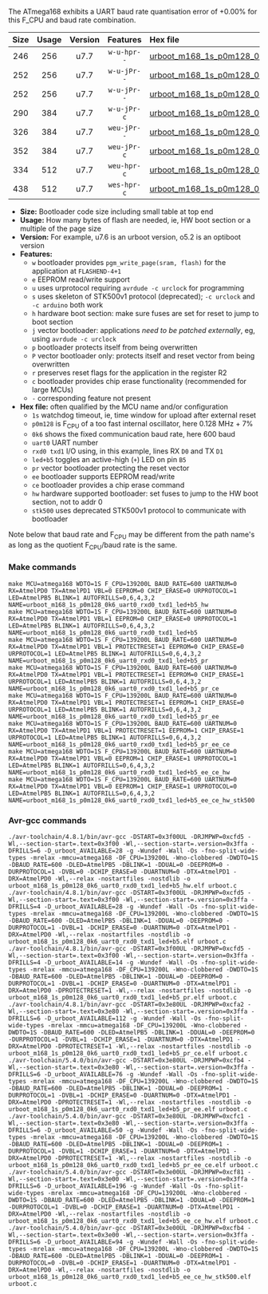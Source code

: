 The ATmega168 exhibits a UART baud rate quantisation error of +0.00% for this F_CPU and baud rate combination.

|Size|Usage|Version|Features|Hex file|
|:-:|:-:|:-:|:-:|:--|
|246|256|u7.7|`w-u-hpr--`|[urboot_m168_1s_p0m128_0k6_uart0_rxd0_txd1_led+b5_hw.hex](https://raw.githubusercontent.com/stefanrueger/urboot.hex/main/mcus/atmega168/watchdog_1_s/internal_oscillator_p%2B8.75%25/%2B0m128000_hz/%2B%2B%2B0k6_baud/uart0_rxd0_txd1/led%2Bb5/urboot_m168_1s_p0m128_0k6_uart0_rxd0_txd1_led%2Bb5_hw.hex)|
|252|256|u7.7|`w-u-jPr--`|[urboot_m168_1s_p0m128_0k6_uart0_rxd0_txd1_led+b5.hex](https://raw.githubusercontent.com/stefanrueger/urboot.hex/main/mcus/atmega168/watchdog_1_s/internal_oscillator_p%2B8.75%25/%2B0m128000_hz/%2B%2B%2B0k6_baud/uart0_rxd0_txd1/led%2Bb5/urboot_m168_1s_p0m128_0k6_uart0_rxd0_txd1_led%2Bb5.hex)|
|252|256|u7.7|`w-u-jPr--`|[urboot_m168_1s_p0m128_0k6_uart0_rxd0_txd1_led+b5_pr.hex](https://raw.githubusercontent.com/stefanrueger/urboot.hex/main/mcus/atmega168/watchdog_1_s/internal_oscillator_p%2B8.75%25/%2B0m128000_hz/%2B%2B%2B0k6_baud/uart0_rxd0_txd1/led%2Bb5/urboot_m168_1s_p0m128_0k6_uart0_rxd0_txd1_led%2Bb5_pr.hex)|
|290|384|u7.7|`w-u-jPr-c`|[urboot_m168_1s_p0m128_0k6_uart0_rxd0_txd1_led+b5_pr_ce.hex](https://raw.githubusercontent.com/stefanrueger/urboot.hex/main/mcus/atmega168/watchdog_1_s/internal_oscillator_p%2B8.75%25/%2B0m128000_hz/%2B%2B%2B0k6_baud/uart0_rxd0_txd1/led%2Bb5/urboot_m168_1s_p0m128_0k6_uart0_rxd0_txd1_led%2Bb5_pr_ce.hex)|
|326|384|u7.7|`weu-jPr--`|[urboot_m168_1s_p0m128_0k6_uart0_rxd0_txd1_led+b5_pr_ee.hex](https://raw.githubusercontent.com/stefanrueger/urboot.hex/main/mcus/atmega168/watchdog_1_s/internal_oscillator_p%2B8.75%25/%2B0m128000_hz/%2B%2B%2B0k6_baud/uart0_rxd0_txd1/led%2Bb5/urboot_m168_1s_p0m128_0k6_uart0_rxd0_txd1_led%2Bb5_pr_ee.hex)|
|352|384|u7.7|`weu-jPr-c`|[urboot_m168_1s_p0m128_0k6_uart0_rxd0_txd1_led+b5_pr_ee_ce.hex](https://raw.githubusercontent.com/stefanrueger/urboot.hex/main/mcus/atmega168/watchdog_1_s/internal_oscillator_p%2B8.75%25/%2B0m128000_hz/%2B%2B%2B0k6_baud/uart0_rxd0_txd1/led%2Bb5/urboot_m168_1s_p0m128_0k6_uart0_rxd0_txd1_led%2Bb5_pr_ee_ce.hex)|
|334|512|u7.7|`weu-hpr-c`|[urboot_m168_1s_p0m128_0k6_uart0_rxd0_txd1_led+b5_ee_ce_hw.hex](https://raw.githubusercontent.com/stefanrueger/urboot.hex/main/mcus/atmega168/watchdog_1_s/internal_oscillator_p%2B8.75%25/%2B0m128000_hz/%2B%2B%2B0k6_baud/uart0_rxd0_txd1/led%2Bb5/urboot_m168_1s_p0m128_0k6_uart0_rxd0_txd1_led%2Bb5_ee_ce_hw.hex)|
|438|512|u7.7|`wes-hpr-c`|[urboot_m168_1s_p0m128_0k6_uart0_rxd0_txd1_led+b5_ee_ce_hw_stk500.hex](https://raw.githubusercontent.com/stefanrueger/urboot.hex/main/mcus/atmega168/watchdog_1_s/internal_oscillator_p%2B8.75%25/%2B0m128000_hz/%2B%2B%2B0k6_baud/uart0_rxd0_txd1/led%2Bb5/urboot_m168_1s_p0m128_0k6_uart0_rxd0_txd1_led%2Bb5_ee_ce_hw_stk500.hex)|

- **Size:** Bootloader code size including small table at top end
- **Usage:** How many bytes of flash are needed, ie, HW boot section or a multiple of the page size
- **Version:** For example, u7.6 is an urboot version, o5.2 is an optiboot version
- **Features:**
  + `w` bootloader provides `pgm_write_page(sram, flash)` for the application at `FLASHEND-4+1`
  + `e` EEPROM read/write support
  + `u` uses urprotocol requiring `avrdude -c urclock` for programming
  + `s` uses skeleton of STK500v1 protocol (deprecated); `-c urclock` and `-c arduino` both work
  + `h` hardware boot section: make sure fuses are set for reset to jump to boot section
  + `j` vector bootloader: applications *need to be patched externally*, eg, using `avrdude -c urclock`
  + `p` bootloader protects itself from being overwritten
  + `P` vector bootloader only: protects itself and reset vector from being overwritten
  + `r` preserves reset flags for the application in the register R2
  + `c` bootloader provides chip erase functionality (recommended for large MCUs)
  + `-` corresponding feature not present
- **Hex file:** often qualified by the MCU name and/or configuration
  + `1s` watchdog timeout, ie, time window for upload after external reset
  + `p0m128` is F<sub>CPU</sub> of a too fast internal oscillator, here 0.128 MHz + 7%
  + `0k6` shows the fixed communication baud rate, here 600 baud
  + `uart0` UART number
  + `rxd0 txd1` I/O using, in this example, lines RX `D0` and TX `D1`
  + `led+b5` toggles an active-high (`+`) LED on pin `B5`
  + `pr` vector bootloader protecting the reset vector
  + `ee` bootloader supports EEPROM read/write
  + `ce` bootloader provides a chip erase command
  + `hw` hardware supported bootloader: set fuses to jump to the HW boot section, not to addr 0
  + `stk500` uses deprecated STK500v1 protocol to communicate with bootloader


Note below that baud rate and F<sub>CPU</sub> may be different from the path name's as long as the quotient F<sub>CPU</sub>/baud rate is the same.

### Make commands
```
make MCU=atmega168 WDTO=1S F_CPU=139200L BAUD_RATE=600 UARTNUM=0 RX=AtmelPD0 TX=AtmelPD1 VBL=0 EEPROM=0 CHIP_ERASE=0 URPROTOCOL=1 LED=AtmelPB5 BLINK=1 AUTOFRILLS=0,6,4,3,2 NAME=urboot_m168_1s_p0m128_0k6_uart0_rxd0_txd1_led+b5_hw
make MCU=atmega168 WDTO=1S F_CPU=139200L BAUD_RATE=600 UARTNUM=0 RX=AtmelPD0 TX=AtmelPD1 VBL=1 EEPROM=0 CHIP_ERASE=0 URPROTOCOL=1 LED=AtmelPB5 BLINK=1 AUTOFRILLS=0,6,4,3,2 NAME=urboot_m168_1s_p0m128_0k6_uart0_rxd0_txd1_led+b5
make MCU=atmega168 WDTO=1S F_CPU=139200L BAUD_RATE=600 UARTNUM=0 RX=AtmelPD0 TX=AtmelPD1 VBL=1 PROTECTRESET=1 EEPROM=0 CHIP_ERASE=0 URPROTOCOL=1 LED=AtmelPB5 BLINK=1 AUTOFRILLS=0,6,4,3,2 NAME=urboot_m168_1s_p0m128_0k6_uart0_rxd0_txd1_led+b5_pr
make MCU=atmega168 WDTO=1S F_CPU=139200L BAUD_RATE=600 UARTNUM=0 RX=AtmelPD0 TX=AtmelPD1 VBL=1 PROTECTRESET=1 EEPROM=0 CHIP_ERASE=1 URPROTOCOL=1 LED=AtmelPB5 BLINK=1 AUTOFRILLS=0,6,4,3,2 NAME=urboot_m168_1s_p0m128_0k6_uart0_rxd0_txd1_led+b5_pr_ce
make MCU=atmega168 WDTO=1S F_CPU=139200L BAUD_RATE=600 UARTNUM=0 RX=AtmelPD0 TX=AtmelPD1 VBL=1 PROTECTRESET=1 EEPROM=1 CHIP_ERASE=0 URPROTOCOL=1 LED=AtmelPB5 BLINK=1 AUTOFRILLS=0,6,4,3,2 NAME=urboot_m168_1s_p0m128_0k6_uart0_rxd0_txd1_led+b5_pr_ee
make MCU=atmega168 WDTO=1S F_CPU=139200L BAUD_RATE=600 UARTNUM=0 RX=AtmelPD0 TX=AtmelPD1 VBL=1 PROTECTRESET=1 EEPROM=1 CHIP_ERASE=1 URPROTOCOL=1 LED=AtmelPB5 BLINK=1 AUTOFRILLS=0,6,4,3,2 NAME=urboot_m168_1s_p0m128_0k6_uart0_rxd0_txd1_led+b5_pr_ee_ce
make MCU=atmega168 WDTO=1S F_CPU=139200L BAUD_RATE=600 UARTNUM=0 RX=AtmelPD0 TX=AtmelPD1 VBL=0 EEPROM=1 CHIP_ERASE=1 URPROTOCOL=1 LED=AtmelPB5 BLINK=1 AUTOFRILLS=0,6,4,3,2 NAME=urboot_m168_1s_p0m128_0k6_uart0_rxd0_txd1_led+b5_ee_ce_hw
make MCU=atmega168 WDTO=1S F_CPU=139200L BAUD_RATE=600 UARTNUM=0 RX=AtmelPD0 TX=AtmelPD1 VBL=0 EEPROM=1 CHIP_ERASE=1 URPROTOCOL=0 LED=AtmelPB5 BLINK=1 AUTOFRILLS=0,6,4,3,2 NAME=urboot_m168_1s_p0m128_0k6_uart0_rxd0_txd1_led+b5_ee_ce_hw_stk500
```

### Avr-gcc commands
```
./avr-toolchain/4.8.1/bin/avr-gcc -DSTART=0x3f00UL -DRJMPWP=0xcfd5 -Wl,--section-start=.text=0x3f00 -Wl,--section-start=.version=0x3ffa -DFRILLS=6 -D_urboot_AVAILABLE=28 -g -Wundef -Wall -Os -fno-split-wide-types -mrelax -mmcu=atmega168 -DF_CPU=139200L -Wno-clobbered -DWDTO=1S -DBAUD_RATE=600 -DLED=AtmelPB5 -DBLINK=1 -DDUAL=0 -DEEPROM=0 -DURPROTOCOL=1 -DVBL=0 -DCHIP_ERASE=0 -DUARTNUM=0 -DTX=AtmelPD1 -DRX=AtmelPD0 -Wl,--relax -nostartfiles -nostdlib -o urboot_m168_1s_p0m128_0k6_uart0_rxd0_txd1_led+b5_hw.elf urboot.c
./avr-toolchain/4.8.1/bin/avr-gcc -DSTART=0x3f00UL -DRJMPWP=0xcfd5 -Wl,--section-start=.text=0x3f00 -Wl,--section-start=.version=0x3ffa -DFRILLS=4 -D_urboot_AVAILABLE=28 -g -Wundef -Wall -Os -fno-split-wide-types -mrelax -mmcu=atmega168 -DF_CPU=139200L -Wno-clobbered -DWDTO=1S -DBAUD_RATE=600 -DLED=AtmelPB5 -DBLINK=1 -DDUAL=0 -DEEPROM=0 -DURPROTOCOL=1 -DVBL=1 -DCHIP_ERASE=0 -DUARTNUM=0 -DTX=AtmelPD1 -DRX=AtmelPD0 -Wl,--relax -nostartfiles -nostdlib -o urboot_m168_1s_p0m128_0k6_uart0_rxd0_txd1_led+b5.elf urboot.c
./avr-toolchain/4.8.1/bin/avr-gcc -DSTART=0x3f00UL -DRJMPWP=0xcfd5 -Wl,--section-start=.text=0x3f00 -Wl,--section-start=.version=0x3ffa -DFRILLS=4 -D_urboot_AVAILABLE=14 -g -Wundef -Wall -Os -fno-split-wide-types -mrelax -mmcu=atmega168 -DF_CPU=139200L -Wno-clobbered -DWDTO=1S -DBAUD_RATE=600 -DLED=AtmelPB5 -DBLINK=1 -DDUAL=0 -DEEPROM=0 -DURPROTOCOL=1 -DVBL=1 -DCHIP_ERASE=0 -DUARTNUM=0 -DTX=AtmelPD1 -DRX=AtmelPD0 -DPROTECTRESET=1 -Wl,--relax -nostartfiles -nostdlib -o urboot_m168_1s_p0m128_0k6_uart0_rxd0_txd1_led+b5_pr.elf urboot.c
./avr-toolchain/4.8.1/bin/avr-gcc -DSTART=0x3e80UL -DRJMPWP=0xcfa2 -Wl,--section-start=.text=0x3e80 -Wl,--section-start=.version=0x3ffa -DFRILLS=6 -D_urboot_AVAILABLE=112 -g -Wundef -Wall -Os -fno-split-wide-types -mrelax -mmcu=atmega168 -DF_CPU=139200L -Wno-clobbered -DWDTO=1S -DBAUD_RATE=600 -DLED=AtmelPB5 -DBLINK=1 -DDUAL=0 -DEEPROM=0 -DURPROTOCOL=1 -DVBL=1 -DCHIP_ERASE=1 -DUARTNUM=0 -DTX=AtmelPD1 -DRX=AtmelPD0 -DPROTECTRESET=1 -Wl,--relax -nostartfiles -nostdlib -o urboot_m168_1s_p0m128_0k6_uart0_rxd0_txd1_led+b5_pr_ce.elf urboot.c
./avr-toolchain/5.4.0/bin/avr-gcc -DSTART=0x3e80UL -DRJMPWP=0xcfb4 -Wl,--section-start=.text=0x3e80 -Wl,--section-start=.version=0x3ffa -DFRILLS=6 -D_urboot_AVAILABLE=76 -g -Wundef -Wall -Os -fno-split-wide-types -mrelax -mmcu=atmega168 -DF_CPU=139200L -Wno-clobbered -DWDTO=1S -DBAUD_RATE=600 -DLED=AtmelPB5 -DBLINK=1 -DDUAL=0 -DEEPROM=1 -DURPROTOCOL=1 -DVBL=1 -DCHIP_ERASE=0 -DUARTNUM=0 -DTX=AtmelPD1 -DRX=AtmelPD0 -DPROTECTRESET=1 -Wl,--relax -nostartfiles -nostdlib -o urboot_m168_1s_p0m128_0k6_uart0_rxd0_txd1_led+b5_pr_ee.elf urboot.c
./avr-toolchain/5.4.0/bin/avr-gcc -DSTART=0x3e80UL -DRJMPWP=0xcfc1 -Wl,--section-start=.text=0x3e80 -Wl,--section-start=.version=0x3ffa -DFRILLS=6 -D_urboot_AVAILABLE=50 -g -Wundef -Wall -Os -fno-split-wide-types -mrelax -mmcu=atmega168 -DF_CPU=139200L -Wno-clobbered -DWDTO=1S -DBAUD_RATE=600 -DLED=AtmelPB5 -DBLINK=1 -DDUAL=0 -DEEPROM=1 -DURPROTOCOL=1 -DVBL=1 -DCHIP_ERASE=1 -DUARTNUM=0 -DTX=AtmelPD1 -DRX=AtmelPD0 -DPROTECTRESET=1 -Wl,--relax -nostartfiles -nostdlib -o urboot_m168_1s_p0m128_0k6_uart0_rxd0_txd1_led+b5_pr_ee_ce.elf urboot.c
./avr-toolchain/5.4.0/bin/avr-gcc -DSTART=0x3e00UL -DRJMPWP=0xcf81 -Wl,--section-start=.text=0x3e00 -Wl,--section-start=.version=0x3ffa -DFRILLS=6 -D_urboot_AVAILABLE=196 -g -Wundef -Wall -Os -fno-split-wide-types -mrelax -mmcu=atmega168 -DF_CPU=139200L -Wno-clobbered -DWDTO=1S -DBAUD_RATE=600 -DLED=AtmelPB5 -DBLINK=1 -DDUAL=0 -DEEPROM=1 -DURPROTOCOL=1 -DVBL=0 -DCHIP_ERASE=1 -DUARTNUM=0 -DTX=AtmelPD1 -DRX=AtmelPD0 -Wl,--relax -nostartfiles -nostdlib -o urboot_m168_1s_p0m128_0k6_uart0_rxd0_txd1_led+b5_ee_ce_hw.elf urboot.c
./avr-toolchain/5.4.0/bin/avr-gcc -DSTART=0x3e00UL -DRJMPWP=0xcfb4 -Wl,--section-start=.text=0x3e00 -Wl,--section-start=.version=0x3ffa -DFRILLS=6 -D_urboot_AVAILABLE=94 -g -Wundef -Wall -Os -fno-split-wide-types -mrelax -mmcu=atmega168 -DF_CPU=139200L -Wno-clobbered -DWDTO=1S -DBAUD_RATE=600 -DLED=AtmelPB5 -DBLINK=1 -DDUAL=0 -DEEPROM=1 -DURPROTOCOL=0 -DVBL=0 -DCHIP_ERASE=1 -DUARTNUM=0 -DTX=AtmelPD1 -DRX=AtmelPD0 -Wl,--relax -nostartfiles -nostdlib -o urboot_m168_1s_p0m128_0k6_uart0_rxd0_txd1_led+b5_ee_ce_hw_stk500.elf urboot.c
```

